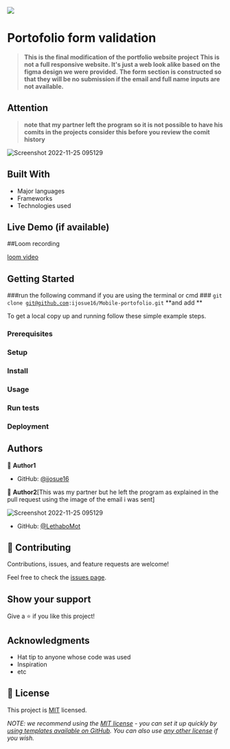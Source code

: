 ![](https://img.shields.io/badge/Microverse-blueviolet)

# Portofolio form validation

> **This is the final modification of the portfolio website project**
**This is not a  full responsive  website. It's just a  web look alike based on the figma design we were provided.**
**The form section is constructed so that they will be no submission if the email and full name inputs are not available.**

## Attention

> **note that my partner left the program so it is not possible to have his comits in the projects consider this before you review the comit history**


![Screenshot 2022-11-25 095129](https://user-images.githubusercontent.com/111968510/203930807-ce5c3e73-7a26-4d4e-8ee1-f7d032d5aba0.png)


## Built With

- Major languages
- Frameworks
- Technologies used

## Live Demo (if available)



##Loom recording

[loom video](https://www.loom.com/share/ec648c1db7f6439c9d1ae34ef3465819)


## Getting Started

###run the following command if you are using the terminal or cmd ###
<code>git clone git@github.com:ijosue16/Mobile-portofolio.git</code>
**and add **


To get a local copy up and running follow these simple example steps.

### Prerequisites

### Setup

### Install

### Usage

### Run tests

### Deployment



## Authors

👤 **Author1**

- GitHub: [@ijosue16](https://github.com/ijosue16)


👤 **Author2**[This was my partner but he left the program as explained in the pull request using the image of the email i was sent]


![Screenshot 2022-11-25 095129](https://user-images.githubusercontent.com/111968510/203931172-c4ce7208-a12e-439d-8238-654567614b33.png)

- GitHub: [@LethaboMot](https://github.com/LethaboMot)



## 🤝 Contributing

Contributions, issues, and feature requests are welcome!

Feel free to check the [issues page](../../issues/).

## Show your support

Give a ⭐️ if you like this project!

## Acknowledgments

- Hat tip to anyone whose code was used
- Inspiration
- etc

## 📝 License

This project is [MIT](./MIT.md) licensed.

_NOTE: we recommend using the [MIT license](https://choosealicense.com/licenses/mit/) - you can set it up quickly by [using templates available on GitHub](https://docs.github.com/en/communities/setting-up-your-project-for-healthy-contributions/adding-a-license-to-a-repository). You can also use [any other license](https://choosealicense.com/licenses/) if you wish._
